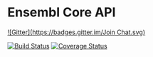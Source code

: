 # Ensembl Core API
[![Gitter](https://badges.gitter.im/Join Chat.svg)](https://gitter.im/Ensembl/ensembl?utm_source=badge&utm_medium=badge&utm_campaign=pr-badge&utm_content=badge)

[![Build Status](https://travis-ci.org/Ensembl/ensembl.png?branch=master)][travis]
[![Coverage Status](https://coveralls.io/repos/Ensembl/ensembl/badge.png)][coveralls]

[travis]: https://travis-ci.org/Ensembl/ensembl
[coveralls]: https://coveralls.io/r/Ensembl/ensembl


